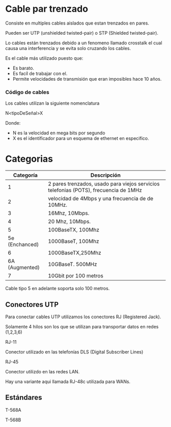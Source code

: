 # Cable par trenzado

Consiste en multiples cables aislados que estan trenzados en pares.

Pueden ser UTP (unshielded twisted-pair) o STP (Shielded twisted-pair).

Lo cables están trenzados debido a un fenomeno llamado crosstalk el cual causa una interferencia y se evita solo cruzando los cables.

Es el cable más utilizado puesto que:

- Es barato.
- Es facíl de trabajar con el.
- Permite velocidades de transmisión que eran imposibles hace 10 años.



### Código de cables

Los cables utilizan la siguiente nomenclatura

N<tipoDeSeñal>X

Donde:

- N es la velocidad en mega bits por segundo
- X es el identificador para un esquema de ethernet en especifico.



# Categorias

| Categoría      | Descripción                                                  |
| -------------- | ------------------------------------------------------------ |
| 1              | 2 pares trenzados, usado para viejos servicios telefonias (POTS), frecuencia de 1MHz |
| 2              | velocidad de 4Mbps y una frecuencia de de 10MHz.             |
| 3              | 16Mhz, 10Mbps.                                               |
| 4              | 20 Mhz, 10Mbps.                                              |
| 5              | 100BaseTX, 100Mhz                                            |
| 5e (Enchanced) | 1000BaseT, 100Mhz                                            |
| 6              | 1000BaseTX,250Mhz                                            |
| 6A (Augmented) | 10GBaseT. 500MHz                                             |
| 7              | 10Gbit por 100 metros                                        |

Cable tipo 5 en adelante soporta solo 100 metros.

## Conectores UTP

Para conectar cables UTP utilizamos los conectores RJ (Registered Jack).

Solamente 4 hilos son los que se utilizan para transportar datos en redes (1,2,3,6)

RJ-11

Conector utilizado en las telefonías DLS (Digital Subscriber Lines)

RJ-45

Conector utilizdo en las redes LAN.

Hay una variante aqui llamada RJ-48c utilizada  para WANs.







## Estándares 

T-568A

T-568B